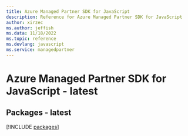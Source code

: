 ```yaml
---
title: Azure Managed Partner SDK for JavaScript
description: Reference for Azure Managed Partner SDK for JavaScript
author: xirzec
ms.author: jeffish
ms.data: 11/18/2022
ms.topic: reference
ms.devlang: javascript
ms.service: managedpartner
---
```

# Azure Managed Partner SDK for JavaScript - latest
## Packages - latest
[!INCLUDE [packages](managed-partner-index.md)]